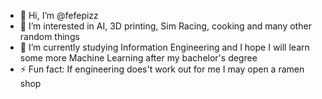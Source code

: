 - 👋 Hi, I’m @fefepizz
- 👀 I’m interested in AI, 3D printing, Sim Racing, cooking and many other random things
- 🌱 I’m currently studying Information Engineering and I hope I will learn some more Machine Learning after my bachelor's degree 
- ⚡ Fun fact: If engineering does't work out for me I may open a ramen shop

<!---
fefepizz/fefepizz is a ✨ special ✨ repository because its `README.md` (this file) appears on your GitHub profile.
You can click the Preview link to take a look at your changes.
--->
